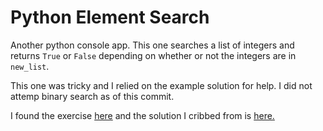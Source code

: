 # Python Element Search

Another python console app. This one searches a list of integers and returns `True` or `False` depending on whether or not the integers are in `new_list`.

This one was tricky and I relied on the example solution for help. I did not attemp binary search as of this  commit.

I found the exercise <a href="http://www.practicepython.org/exercise/2014/11/11/20-element-search.html">here</a> and the solution I cribbed from is <a href="http://www.practicepython.org/solution/2014/11/30/20-element-search-solutions.html">here.</a>